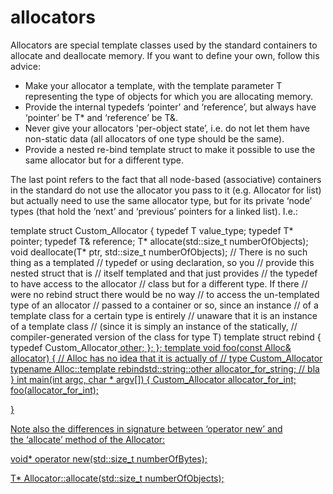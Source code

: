 # allocators

Allocators are special template classes used by the standard containers
to allocate and deallocate memory. If you want to define your own,
follow this advice:

-   Make your allocator a template, with the template parameter T
    representing the type of objects for which you are
    allocating memory.
-   Provide the internal typedefs ‘pointer' and ‘reference’, but always
    have ‘pointer’ be T* and ‘reference’ be T&.
-   Never give your allocators 'per-object state’, i.e. do not let them
    have non-static data (all allocators of one type should be
    the same).
-   Provide a nested re-bind template struct to make it possible to use
    the same allocator but for a different type.

The last point refers to the fact that all node-based (associative)
containers in the standard do not use the allocator you pass to it (e.g.
Allocator<int> for list<int>) but actually need to use the same
allocator type, but for its private ‘node’ types (that hold the ’next’
and ‘previous’ pointers for a linked list). I.e.:

template<typename T>
struct Custom_Allocator
 {
typedef T value_type;
typedef T* pointer;
typedef T& reference;
 T* allocate(std::size_t numberOfObjects);
void deallocate(T* ptr, std::size_t numberOfObjects);
// There is no such thing as a templated
// typedef or using declaration, so you
// provide this nested struct that is
// itself templated and that just provides
// the typedef to have access to the allocator
// class but for a different type. If there
// were no rebind struct there would be no way
// to access the un-templated type of an allocator
// passed to a container or so, since an instance
// of a template class for a certain type is entirely
// unaware that it is an instance of a template class
// (since it is simply an instance of the statically,
// compiler-generated version of the class for type T)
template<typename U>
struct rebind
 {
typedef Custom_Allocator<U> other;
 };
 };
template<typename Alloc>
void foo(const Alloc& allocator)
 {
// Alloc has no idea that it is actually of
// type Custom_Allocator<T>
typename Alloc::template rebind<std::string>::other
allocator_for_string;
// bla
 }
int main(int argc, char * argv[])
 {
Custom_Allocator<int> allocator_for_int;
foo(allocator_for_int);

}

Note also the differences in signature between ‘operator new’ and
the ‘allocate’ method of the Allocator:

void* operator new(std::size_t numberOfBytes);

T* Allocator<T>::allocate(std::size_t numberOfObjects);


